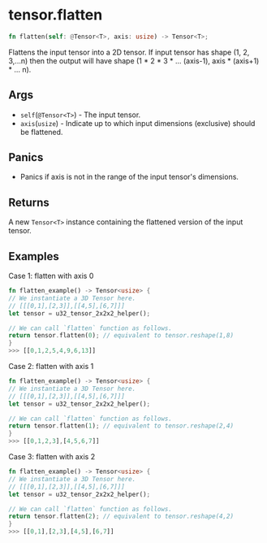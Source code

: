 # tensor.flatten

```rust
fn flatten(self: @Tensor<T>, axis: usize) -> Tensor<T>;
```

Flattens the input tensor into a 2D tensor.
If input tensor has shape (1, 2, 3,...n) then the output will have shape
(1 * 2 * 3 * ... (axis-1), axis * (axis+1) * ... n).

## Args

* `self`(`@Tensor<T>`) - The input tensor.
* `axis`(`usize`) - Indicate up to which input dimensions (exclusive) should be flattened.

## Panics

* Panics if axis is not in the range of the input tensor's dimensions.

## Returns

A new `Tensor<T>` instance containing the flattened version of the input tensor.

## Examples

Case 1: flatten with axis 0

```rust
fn flatten_example() -> Tensor<usize> {
// We instantiate a 3D Tensor here.
// [[[0,1],[2,3]],[[4,5],[6,7]]]
let tensor = u32_tensor_2x2x2_helper();

// We can call `flatten` function as follows.
return tensor.flatten(0); // equivalent to tensor.reshape(1,8)
}
>>> [[0,1,2,5,4,9,6,13]]
```

Case 2: flatten with axis 1

```rust
fn flatten_example() -> Tensor<usize> {
// We instantiate a 3D Tensor here.
// [[[0,1],[2,3]],[[4,5],[6,7]]]
let tensor = u32_tensor_2x2x2_helper();

// We can call `flatten` function as follows.
return tensor.flatten(1); // equivalent to tensor.reshape(2,4)
}
>>> [[0,1,2,3],[4,5,6,7]]
```

Case 3: flatten with axis 2

```rust
fn flatten_example() -> Tensor<usize> {
// We instantiate a 3D Tensor here.
// [[[0,1],[2,3]],[[4,5],[6,7]]]
let tensor = u32_tensor_2x2x2_helper();

// We can call `flatten` function as follows.
return tensor.flatten(2); // equivalent to tensor.reshape(4,2)
}
>>> [[0,1],[2,3],[4,5],[6,7]]
```
